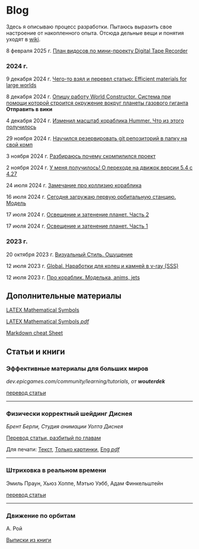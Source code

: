 # Blog

Здесь я описываю процесс разработки. Пытаюсь выразить свое настроение от накопленного опыта. Отсюда дельные вещи и понятия уходят в [wiki](https://github.com/wiresoftshade/The-Ring-wiki-blog/tree/main/wiki).

8 февраля 2025 г. [План видосов по мини-проекту Digital Tape Recorder](2025/08feb2025_DTRnotes.md)

### 2024 г.

9 декабря 2024 г. [Чего-то взял и перевел статью: Efficient materials for large worlds](2024/2024dec09.md)

8 декабря 2024 г. [Опишу работу World Constructor. Система при помощи которой строится окружение вокруг планеты газового гиганта](2024/08dec2024_worknotes.md) **Отправить в вики**

4 декабря 2024 г. [Изменил масштаб кораблика Hummer. Что из этого получилось](2024/04dec2024_worknotes.md)

29 ноября 2024 г. [Научился резервировать git репозиторий в папку на свой комп](2024/29nov2024_worknotes.md)

3 ноября 2024 г. [Разбираюсь почему скомпилился проект](2024/03nov2024_worknotes.md)

2 ноября 2024 г. [У меня получилось! О переходе на движок версии 5.4 с 4.27](2024/02nov2024_worknotes.md)

24 июля 2024 г. [Замечание про коллизию кораблика](2024/24Jul2024_worknotes.md)

16 июля 2024 г. [Сегодня загружаю первую орбитальную станцию. Модель](2024/1607_station_worknotes.md)

17 июля 2024 г. [Освещение и затенение планет. Часть 2](2024/Освещение-и-затенение-планет-Часть-2.md)

17 июля 2024 г. [Освещение и затенение планет. Часть 1](2024/Освещение-и-затенение-планет-Часть-1.md)

### 2023 г.

20 октября 2023 г. [Визуальный Стиль. Ощущение](2023/20Oct2023_worknotes.md)

12 июля 2023 г. [Global. Наработки для колец и камней в v-ray (SSS)](2023/12Jul2023_worknotes.md)

12 июля 2023 г. [Про кораблик. Моделька, anims, jets](2023/12Jul2023_2_worknotes.md)

## Дополнительные материалы

[LATEX Mathematical Symbols](/blog/LaTeXmath_notes.md)

[LATEX Mathematical Symbols *pdf*](/blog/additional/LaTeX_symbols.pdf)

[Markdown cheat Sheet](/blog/Markdown_cheat_Sheet.md)

## Статьи и книги

### Эффективные материалы для больших миров

_dev.epicgames.com/community/learning/tutorials, от **wouterdek**_

[перевод статьи](blog/efficient_materials/2024dec09_translate.md)

--------------------

### Физически корректный шейдинг Диснея 

_Брент Берли, Студия анимации Уолта Диснея_ 

[Перевод статьи, разбитый по главам](./PBS-Disney/README.md) 

Для печати: [Текст](/blog/PBS-Disney/Physically-Based-Shading-at-Disney-Print(article-translate).md), [Только картинки](/blog/PBS-Disney/Изображения.md), [Eng *pdf*](/books/s2012_pbs_disney_brdf_notes_v3.pdf)

------------------------------------------
### Штриховка в реальном времени

Эмиль Праун, Хьюз Хоппе, Мэтью Уэбб, Адам Финкельштейн

[перевод статьи](blog/Real-Time-Hatching-(article-translate).md)

----------------------------------------

### Движение по орбитам

А. Рой

[Выписки из книги](blog/А.Рой-Движение-по-орбитам.md)

